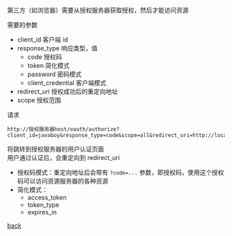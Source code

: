 第三方（如浏览器）需要从授权服务器获取授权，然后才能访问资源  

需要的参数  
- client_id 客户端 id
- response_type 响应类型，值
    - code 授权码
    - token 简化模式
    - password 密码模式
    - client_credential 客户端模式
- redirect_uri 授权成功后的重定向地址
- scope 授权范围

请求  
```
http://授权服务器host/oauth/authorize?client_id=javaboy&response_type=code&scope=all&redirect_uri=http://localhost:8082/index.html"
```

将跳转到授权服务器的用户认证页面  
用户通过认证后，会重定向到 redirect_uri  
- 授权码模式：重定向地址后会带有 `?code=...` 参数，即授权码，使用这个授权码可以访问资源服务器的各种资源  
- 简化模式：
    - access_token
    - token_type
    - expires_in


[back](../2.md)  
